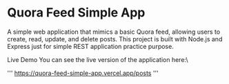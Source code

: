 # Quora Feed Simple App

A simple web application that mimics a basic Quora feed, allowing users to create, read, update, and delete posts. This project is built with Node.js and Express just for simple REST application practice purpose.

Live Demo
You can see the live version of the application here:\

'''
https://quora-feed-simple-app.vercel.app/posts
'''
